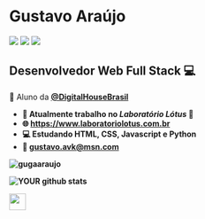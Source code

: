 # Gustavo Araújo
[<img src="https://img.shields.io/badge/linkedin-%230077B5.svg?&style=for-the-badge&logo=linkedin&logoColor=white" />](https://www.linkedin.com/in/GugaAraujo/) [<img src = "https://img.shields.io/badge/instagram-%23E4405F.svg?&style=for-the-badge&logo=instagram&logoColor=white">](https://www.instagram.com/Guga.raujo/) [<img src = "https://img.shields.io/badge/facebook-%231877F2.svg?&style=for-the-badge&logo=facebook&logoColor=white">](https://www.facebook.com/guga.araujovieira)


##  Desenvolvedor Web Full Stack :computer:

:book: Aluno da <a href="https://github.com/DigitalHouseBrasil" target="_blank"><b>@DigitalHouseBrasil<b></a>

- :office:   Atualmente trabalho no *Laboratório Lótus* :microscope:
- :globe_with_meridians: https://www.laboratoriolotus.com.br
- :computer:   Estudando HTML, CSS, Javascript e Python
- :email:   gustavo.avk@msn.com


 <p><img src="https://github-readme-stats.vercel.app/api/top-langs?username=gugaaraujo&show_icons=true&locale=en&layout=compact" alt="gugaaraujo" /></p>

![YOUR github stats](https://github-readme-stats.vercel.app/api?username=GugaAraujo)

 <img src="https://media.giphy.com/media/PnbMbq2k4HNisBBJ9g/giphy.gif" width="30px">





